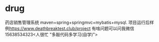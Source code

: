 # drug
药店销售管理系统
maven+spring+springmvc+mybatis+mysql.
项目运行后样例<https://www.deathbreaktest.club/project>
有啥问题可以问我微信15638534323<人很忙 "多敲代码多学习(自学)">

